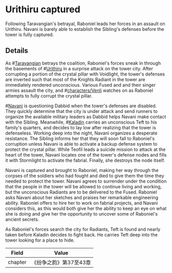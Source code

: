 # Urithiru captured
Following Taravangian's betrayal, Raboniel leads her forces in an assault on Urithiru. Navani is barely able to establish the Sibling's defenses before the tower is fully captured.

## Details
As #[Taravangian](characters/taravangian) betrays the coalition, Raboniel's forces sneak in through the basements of #[Urithiru](locations/urithiru) in a surprise attack on the tower city. After corrupting a portion of the crystal pillar with Voidlight, the tower's defenses are inverted such that most of the Knights Radiant in the tower are immediately rendered unconscious. Various Fused and and their singer armies assault the city, and #[characters/Venli](venli) watches on as Raboniel attempts to fully corrupt the crystal pillar.

#[Navani](characters/navani) is questioning Dabbid when the tower's defenses are disabled. They quickly determine that the city is under attack and send runners to organize the available military leaders as Dabbid helps Navani make contact with the Sibling. Meanwhile, #[Kaladin](characters/kaladin) carries an unconscious Teft to his family's quarters, and decides to lay low after realizing that the tower is defenseless. Working deep into the night, Navani organizes a desperate resistance. The Sibling informs her that they will soon fall to Raboniel's corruption unless Navani is able to activate a backup defense system to protect the crystal pillar. While Teofil leads a suicide mission to attack at the heart of the tower, Navani locates one of the tower's defense nodes and fills it with Stormlight to activate the fabrial. Finally, she destroys the node itself.

Navani is captured and brought to Raboniel, making her way through the corpses of the soldiers who had fought and died to give them the time they needed to protect the tower. Navani agrees to surrender under the condition that the people in the tower will be allowed to continue living and working, but the unconscious Radiants are to be delivered to the Fused. Raboniel asks Navani about her sketches and praises her remarkable engineering ability. Raboniel offers to hire her to work on fabrial projects, and Navani considers this, as this would both give her the ability to keep an eye on what she is doing and give her the opportunity to uncover some of Raboniel's ancient secrets. 

As Raboniel's forces search the city for Radiants, Teft is found and nearly taken before Kaladin decides to fight back. He carries Teft deep into the tower looking for a place to hide.

| Field | Value |
| ----- | ----- |
| chapter | 《纷争之韵》第37至43章 |
